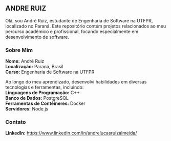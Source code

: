 ## ANDRE RUIZ
Olá, sou André Ruiz, estudante de Engenharia de Software na UTFPR, localizado no Paraná. Este repositório contém projetos relacionados ao meu percurso acadêmico e profissional, focando especialmente em desenvolvimento de software.

### Sobre Mim
**Nome:** André Ruiz \
**Localização:** Paraná, Brasil \
**Curso:** Engenharia de Software na UTFPR

Ao longo do meu aprendizado, desenvolvi habilidades em diversas tecnologias e ferramentas, incluindo: \
**Linguagens de Programação:** C++ \
**Banco de Dados:** PostgreSQL \
**Ferramentas de Contêineres:** Docker \
**Servidores:** Node.js

### Contato
**LinkedIn:** https://www.linkedin.com/in/andrelucasruizalmeida/
